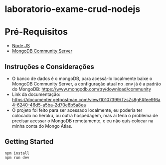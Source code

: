 # laboratorio-exame-crud-nodejs

# Pré-Requisitos

 - [Node JS](https://nodejs.org/en/)
 - [MongoDB Community Server](https://www.mongodb.com/try/download/community)

## Instruções e Considerações

- O banco de dados é o mongoDB, para acessá-lo localmente baixe o MongoDB Community Server, a configuração atual no .env já é a padrão do MongoDB: https://www.mongodb.com/try/download/community
- Link da documentação: https://documenter.getpostman.com/view/10107399/TzsZs8gF#fee9f6a4-6240-46d5-a5ba-2d70e8b5a8ea
- O projeto foi feito para ser acessado localmente, eu poderia ter colocado no heroku, ou outra hospedagem, mas ai teria o problema de precisar acessar o MongoDB remotamente, e eu não quis colocar na minha conta do Mongo Atlas.
## Getting Started

    npm install   
    npm run dev
